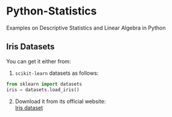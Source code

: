 # Python-Statistics
Examples on Descriptive Statistics and Linear Algebra in Python

## Iris Datasets
 
You can get it either from:  

1. `scikit-learn` datasets as follows:  
```python
from sklearn import datasets
iris = datasets.load_iris()
```
2. Download it from its official website:  
[Iris dataset](https://archive.ics.uci.edu/ml/datasets/iris)